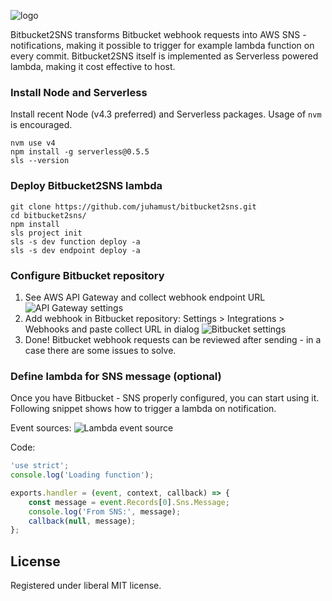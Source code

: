 ![logo](https://raw.githubusercontent.com/juhamust/bitbucket2sns/master/assets/logo.png)

Bitbucket2SNS transforms Bitbucket webhook requests into AWS SNS -notifications, making it possible to trigger for example lambda function on every commit. Bitbucket2SNS itself is implemented as Serverless powered lambda, making it cost effective to host.

### Install Node and Serverless

Install recent Node (v4.3 preferred) and Serverless packages. Usage of `nvm` is encouraged.

```
nvm use v4
npm install -g serverless@0.5.5
sls --version
```

### Deploy Bitbucket2SNS lambda

```
git clone https://github.com/juhamust/bitbucket2sns.git
cd bitbucket2sns/
npm install
sls project init
sls -s dev function deploy -a
sls -s dev endpoint deploy -a
```

### Configure Bitbucket repository

1. See AWS API Gateway and collect webhook endpoint URL
  ![API Gateway settings](https://raw.githubusercontent.com/juhamust/bitbucket2sns/master/assets/config-aws-api-gateway.png)
1. Add webhook in Bitbucket repository: Settings > Integrations > Webhooks and paste collect URL in dialog
  ![Bitbucket settings](https://raw.githubusercontent.com/juhamust/bitbucket2sns/master/assets/config-bitbucket-webhook.png)
1. Done! Bitbucket webhook requests can be reviewed after sending - in a case there are some issues to solve.

### Define lambda for SNS message (optional)

Once you have Bitbucket - SNS properly configured, you can start using it. Following snippet shows how to trigger a lambda on notification.

Event sources:
![Lambda event source](https://raw.githubusercontent.com/juhamust/bitbucket2sns/master/assets/config-aws-lambda-sources.png)

Code:
```javascript
'use strict';
console.log('Loading function');

exports.handler = (event, context, callback) => {
    const message = event.Records[0].Sns.Message;
    console.log('From SNS:', message);
    callback(null, message);
};
```

## License

Registered under liberal MIT license.
